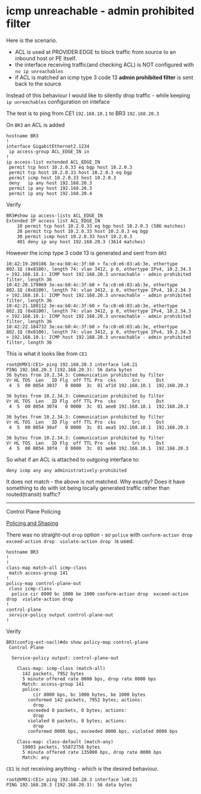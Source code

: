 # icmp unreachable - admin prohibited filter


Here is the scenario.

* ACL is used at PROVIDER EDGE to block traffic from source to an inbound host or PE itself.
* the interface receiving traffic(and checking ACL) is NOT configured with ```no ip unreachables```
* if ACL is matched an icmp type 3 code 13 **admin prohibited filter** is sent back to the source

Instead of this behaviour I would like to silently drop traffic - while keeping ```ip unreachables``` configuration on inteface



The test is to ping from CE1 ```192.168.10.1``` to BR3 ```192.168.20.3```

On ```BR3``` an ACL is added

```
hostname BR3
!
interface GigabitEthernet2.1234
 ip access-group ACL_EDGE_IN in
! 
ip access-list extended ACL_EDGE_IN
 permit tcp host 10.2.0.33 eq bgp host 10.2.0.3
 permit tcp host 10.2.0.33 host 10.2.0.3 eq bgp
 permit icmp host 10.2.0.33 host 10.2.0.3
 deny   ip any host 192.168.20.3
 permit ip any host 192.168.20.3
 permit ip any host 192.168.20.4
```

Verify

```
BR3#show ip access-lists ACL_EDGE_IN
Extended IP access list ACL_EDGE_IN
    10 permit tcp host 10.2.0.33 eq bgp host 10.2.0.3 (586 matches)
    20 permit tcp host 10.2.0.33 host 10.2.0.3 eq bgp
    30 permit icmp host 10.2.0.33 host 10.2.0.3
    401 deny ip any host 192.168.20.3 (3614 matches)
```

However the icmp type 3 code 13 is generated and sent from ```BR3```

```
10:42:19.209186 3e:ea:b0:4c:3f:b0 > fa:c0:e6:83:ab:3e, ethertype 802.1Q (0x8100), length 74: vlan 3412, p 0, ethertype IPv4, 10.2.34.3 > 192.168.10.1: ICMP host 192.168.20.3 unreachable - admin prohibited filter, length 36
10:42:20.179069 3e:ea:b0:4c:3f:b0 > fa:c0:e6:83:ab:3e, ethertype 802.1Q (0x8100), length 74: vlan 3412, p 0, ethertype IPv4, 10.2.34.3 > 192.168.10.1: ICMP host 192.168.20.3 unreachable - admin prohibited filter, length 36
10:42:21.180112 3e:ea:b0:4c:3f:b0 > fa:c0:e6:83:ab:3e, ethertype 802.1Q (0x8100), length 74: vlan 3412, p 0, ethertype IPv4, 10.2.34.3 > 192.168.10.1: ICMP host 192.168.20.3 unreachable - admin prohibited filter, length 36
10:42:22.184732 3e:ea:b0:4c:3f:b0 > fa:c0:e6:83:ab:3e, ethertype 802.1Q (0x8100), length 74: vlan 3412, p 0, ethertype IPv4, 10.2.34.3 > 192.168.10.1: ICMP host 192.168.20.3 unreachable - admin prohibited filter, length 36
```

This is what it looks like from ```CE1```

```
root@VMX1:CE1> ping 192.168.20.3 interface lo0.21          
PING 192.168.20.3 (192.168.20.3): 56 data bytes
36 bytes from 10.2.34.3: Communication prohibited by filter
Vr HL TOS  Len   ID Flg  off TTL Pro  cks      Src      Dst
 4  5  00 0054 3037   0 0000  3c  01 af1d 192.168.10.1  192.168.20.3 

36 bytes from 10.2.34.3: Communication prohibited by filter
Vr HL TOS  Len   ID Flg  off TTL Pro  cks      Src      Dst
 4  5  00 0054 3074   0 0000  3c  01 aee0 192.168.10.1  192.168.20.3 

36 bytes from 10.2.34.3: Communication prohibited by filter
Vr HL TOS  Len   ID Flg  off TTL Pro  cks      Src      Dst
 4  5  00 0054 30af   0 0000  3c  01 aea5 192.168.10.1  192.168.20.3 

36 bytes from 10.2.34.3: Communication prohibited by filter
Vr HL TOS  Len   ID Flg  off TTL Pro  cks      Src      Dst
 4  5  00 0054 30f4   0 0000  3c  01 ae60 192.168.10.1  192.168.20.3 
```

So what if an ACL is attached to outgoing interface to:

```
deny icmp any any administratively-prohibited
```

It does not match - the above is not matched. Why exactly?  Does it have something to do with iot being locally generated traffic rather than routed(transit) traffic?

----------------------

Control Plane Policing

[Policing and Shaping](https://www.cisco.com/c/en/us/td/docs/ios-xml/ios/qos_plcshp/configuration/xe-3s/qos-plcshp-xe-3s-book/qos-plcshp-ctrl-pln-plc.html)

There was no straight-out ```drop``` option - so ```police``` with ```conform-action drop  exceed-action drop  violate-action drop ``` is used.


```
hostname BR3
!
!
class-map match-all icmp-class
 match access-group 141
!
policy-map control-plane-out
 class icmp-class
  police cir 8000 bc 1000 be 1000 conform-action drop  exceed-action drop  violate-action drop 
!
control-plane
 service-policy output control-plane-out
!
```



Verify


```
BR3(config-ext-nacl)#do show policy-map control-plane                   
 Control Plane 

  Service-policy output: control-plane-out

    Class-map: icmp-class (match-all)  
      142 packets, 7952 bytes
      5 minute offered rate 0000 bps, drop rate 0000 bps
      Match: access-group 141
      police:
          cir 8000 bps, bc 1000 bytes, be 1000 bytes
        conformed 142 packets, 7952 bytes; actions:
          drop 
        exceeded 0 packets, 0 bytes; actions:
          drop 
        violated 0 packets, 0 bytes; actions:
          drop 
        conformed 0000 bps, exceeded 0000 bps, violated 0000 bps

    Class-map: class-default (match-any)  
      19003 packets, 55872758 bytes
      5 minute offered rate 135000 bps, drop rate 0000 bps
      Match: any 
```

```CE1``` is not receiving anything - which is the desired behaviour.

```
root@VMX1:CE1> ping 192.168.20.3 interface lo0.21    
PING 192.168.20.3 (192.168.20.3): 56 data bytes



```

